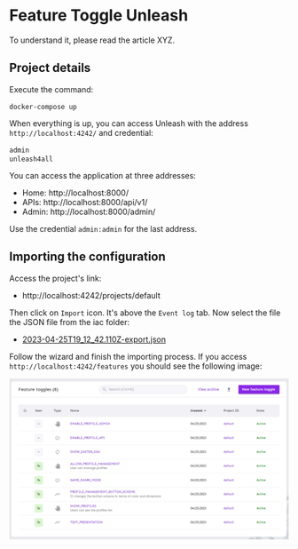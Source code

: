 # Feature Toggle Unleash

To understand it, please read the article XYZ.

## Project details

Execute the command:

    docker-compose up

When everything is up, you can access Unleash with the address `http://localhost:4242/` and credential:

```
admin
unleash4all
```

You can access the application at three addresses:

- Home: http://localhost:8000/
- APIs: http://localhost:8000/api/v1/
- Admin: http://localhost:8000/admin/

Use the credential `admin:admin` for the last address.

## Importing the configuration

Access the project's link:

- http://localhost:4242/projects/default

Then click on `Import` icon. It's above the `Event log` tab. Now select the file the JSON file from the iac folder:

- [2023-04-25T19_12_42.110Z-export.json](./iac/2023-04-25T19_12_42.110Z-export.json)

Follow the wizard and finish the importing process. If you access `http://localhost:4242/features` you should see the following image:

![](./docs/2023-04-25-17-03-00-Screenshot.png)
